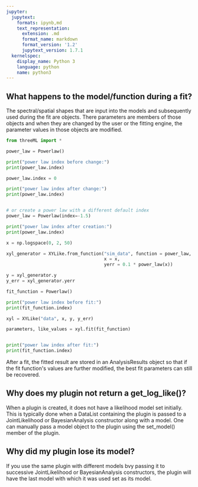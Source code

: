 ```yaml
---
jupyter:
  jupytext:
    formats: ipynb,md
    text_representation:
      extension: .md
      format_name: markdown
      format_version: '1.2'
      jupytext_version: 1.7.1
  kernelspec:
    display_name: Python 3
    language: python
    name: python3
---
```


## What happens to the model/function during a fit?

The spectral/spatial shapes that are input into the models and subsequently used during the fit are objects. There parameters are members of those objects and when they are changed by the user or the fitting engine, the parameter values in those objects are modified. 

```python
from threeML import *

power_law = Powerlaw()

print("power law index before change:")
print(power_law.index)

power_law.index = 0

print("power law index after change:")
print(power_law.index)


# or create a power law with a different default index
power_law = Powerlaw(index=-1.5)

print("power law index after creation:")
print(power_law.index)


```

```python
x = np.logspace(0, 2, 50)

xyl_generator = XYLike.from_function("sim_data", function = power_law, 
                                     x = x, 
                                     yerr = 0.1 * power_law(x))

y = xyl_generator.y
y_err = xyl_generator.yerr

fit_function = Powerlaw()

print("power law index before fit:")
print(fit_function.index)

xyl = XYLike("data", x, y, y_err)

parameters, like_values = xyl.fit(fit_function)


print("power law index after fit:")
print(fit_function.index)
```

After a fit, the fitted result are stored in an AnalysisResults object so that if the fit function's values are further modified, the best fit parameters can still be recovered.


## Why does my plugin not return a get_log_like()?

When a plugin is created, it does not have a likelihood model set initially. This is typically done when a DataList containing the plugin is passed to a JointLikelihood or BayesianAnalysis constructor along with a model. One can manually pass a model object to the plugin using the set_model() member of the plugin. 


## Why did my plugin lose its model?

If you use the same plugin with different models bvy passing it to successive JointLikelihood or BayesianAnalysis constructors, the plugin will have the last model with which it was used set as its model. 

```python

```
